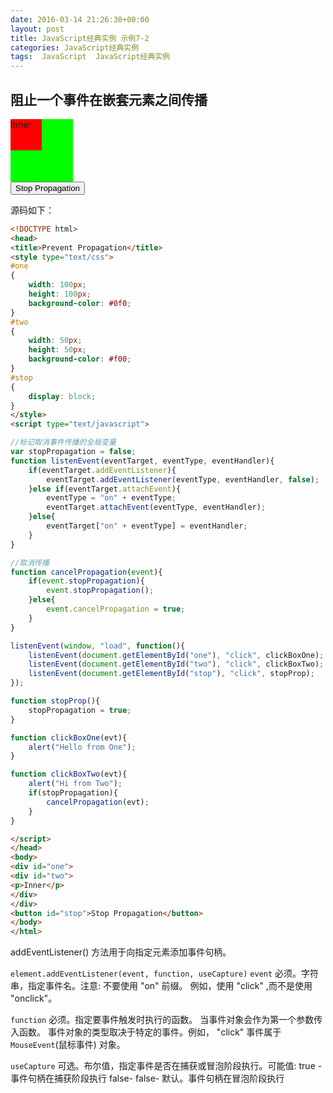 ```yaml
---
date: 2016-03-14 21:26:30+00:00
layout: post
title: JavaScript经典实例 示例7-2
categories: JavaScript经典实例
tags:  JavaScript  JavaScript经典实例
---
```


阻止一个事件在嵌套元素之间传播
----------------

<head>
<title>Prevent Propagation</title>
<style type="text/css">
#one
{
    width: 100px;
    height: 100px;
    background-color: #0f0;
}
#two
{
    width: 50px;
    height: 50px;
    background-color: #f00;
}
#stop
{
    display: block;
}
</style>
<script type="text/javascript">

//标记取消事件传播的全局变量
var stopPropagation = false;
function listenEvent(eventTarget, eventType, eventHandler){
    if(eventTarget.addEventListener){
        eventTarget.addEventListener(eventType, eventHandler, false);
    }else if(eventTarget.attachEvent){
        eventType = "on" + eventType;
        eventTarget.attachEvent(eventType, eventHandler);
    }else{
        eventTarget["on" + eventType] = eventHandler;
    }
}

//取消传播
function cancelPropagation(event){
    if(event.stopPropagation){
        event.stopPropagation();
    }else{
        event.cancelPropagation = true;
    }    
}

listenEvent(window, "load", function(){
    listenEvent(document.getElementById("one"), "click", clickBoxOne);
    listenEvent(document.getElementById("two"), "click", clickBoxTwo);
    listenEvent(document.getElementById("stop"), "click", stopProp);
});

function stopProp(){
    stopPropagation = true;
}

function clickBoxOne(evt){
    alert("Hello from One");
}

function clickBoxTwo(evt){
    alert("Hi from Two");
    if(stopPropagation){
        cancelPropagation(evt);
    }
}

</script>
</head>
<body>
<div id="one">
<div id="two">
<p>Inner</p>
</div>
</div>
<button id="stop">Stop Propagation</button>
</body>
</html>

源码如下：

``` html
<!DOCTYPE html>
<head>
<title>Prevent Propagation</title>
<style type="text/css">
#one
{
    width: 100px;
    height: 100px;
    background-color: #0f0;
}
#two
{
    width: 50px;
    height: 50px;
    background-color: #f00;
}
#stop
{
    display: block;
}
</style>
<script type="text/javascript">

//标记取消事件传播的全局变量
var stopPropagation = false;
function listenEvent(eventTarget, eventType, eventHandler){
    if(eventTarget.addEventListener){
        eventTarget.addEventListener(eventType, eventHandler, false);
    }else if(eventTarget.attachEvent){
        eventType = "on" + eventType;
        eventTarget.attachEvent(eventType, eventHandler);
    }else{
        eventTarget["on" + eventType] = eventHandler;
    }
}

//取消传播
function cancelPropagation(event){
    if(event.stopPropagation){
        event.stopPropagation();
    }else{
        event.cancelPropagation = true;
    }    
}

listenEvent(window, "load", function(){
    listenEvent(document.getElementById("one"), "click", clickBoxOne);
    listenEvent(document.getElementById("two"), "click", clickBoxTwo);
    listenEvent(document.getElementById("stop"), "click", stopProp);
});

function stopProp(){
    stopPropagation = true;
}

function clickBoxOne(evt){
    alert("Hello from One");
}

function clickBoxTwo(evt){
    alert("Hi from Two");
    if(stopPropagation){
        cancelPropagation(evt);
    }
}

</script>
</head>
<body>
<div id="one">
<div id="two">
<p>Inner</p>
</div>
</div>
<button id="stop">Stop Propagation</button>
</body>
</html>
``` 

addEventListener() 方法用于向指定元素添加事件句柄。

`element.addEventListener(event, function, useCapture)`    `event`	必须。字符串，指定事件名。注意: 不要使用 "on" 前缀。 例如，使用 "click" ,而不是使用 "onclick"。 

`function`	必须。指定要事件触发时执行的函数。 当事件对象会作为第一个参数传入函数。 事件对象的类型取决于特定的事件。例如， "click" 事件属于 `MouseEvent`(鼠标事件) 对象。

`useCapture`	可选。布尔值，指定事件是否在捕获或冒泡阶段执行。可能值:
true - 事件句柄在捕获阶段执行
false- false- 默认。事件句柄在冒泡阶段执行
